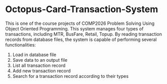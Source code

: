 # Octopus-Card-Transaction-System

This is one of the course projects of COMP2026 Problem Solving Using Object Oriented Programming. 
This system manages four types of transactions, including MTR, BusFare, Retail, Topup. By reading transaction records from database files, the system is capable of performing several functionalities:

1. Load in database file
2. Save data to an output file
3. List all transaction record
4. Add new transaction record
5. Search for a transaction record according to their types

